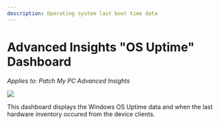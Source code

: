 ```yaml
---
description: Operating system last boot time data
---
```


# Advanced Insights "OS Uptime" Dashboard

_Applies to: Patch My PC Advanced Insights_

![](/_images/image-%282169%29.png-"Operating-System-Uptime" "")

This dashboard displays the Windows OS Uptime data and when the last hardware inventory occured from the device clients.
